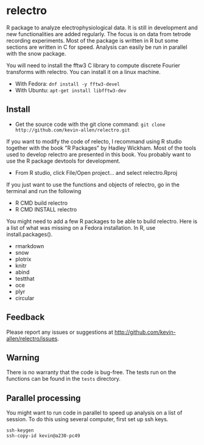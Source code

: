 # relectro

R package to analyze electrophysiological data. It is still in development and new functionalities are added regularly. The focus is on data from tetrode recording experiments. Most of the package is written in R but some sections are written in C for speed. Analysis can easily be run in parallel with the snow package. 

You will need to install the fftw3 C library to compute discrete Fourier transforms with relectro. You can install it on a linux machine.

* With Fedora: `dnf install -y fftw3-devel` 
* With Ubuntu: `apt-get install libfftw3-dev`


## Install

* Get the source code with the git clone command: `git clone http://github.com/kevin-allen/relectro.git`

If you want to modify the code of relecto, I recommand using R studio together with the book "R Packages" by Hadley Wickham. Most of the tools used to develop relectro are presented in this book. You probably want to use the R package devtools for development.

* From R studio, click File/Open project... and select relectro.Rproj


If you just want to use the functions and objects of relectro, go in the terminal and 
run the following

* R CMD build relectro
* R CMD INSTALL relectro

You might need to add a few R packages to be able to build relectro. Here is a list of what was missing on a Fedora installation. In R, use install.packages().

* rmarkdown
* snow
* plotrix
* knitr
* abind
* testthat
* oce
* plyr
* circular

## Feedback

Please report any issues or suggestions at http://github.com/kevin-allen/relectro/issues.

## Warning

There is no warranty that the code is bug-free.
The tests run on the functions can be found in the `tests` directory.


## Parallel processing

You might want to run code in parallel to speed up analysis on a list of session. To do this using several computer, first set up ssh keys.
```
ssh-keygen
ssh-copy-id kevin@a230-pc49
```